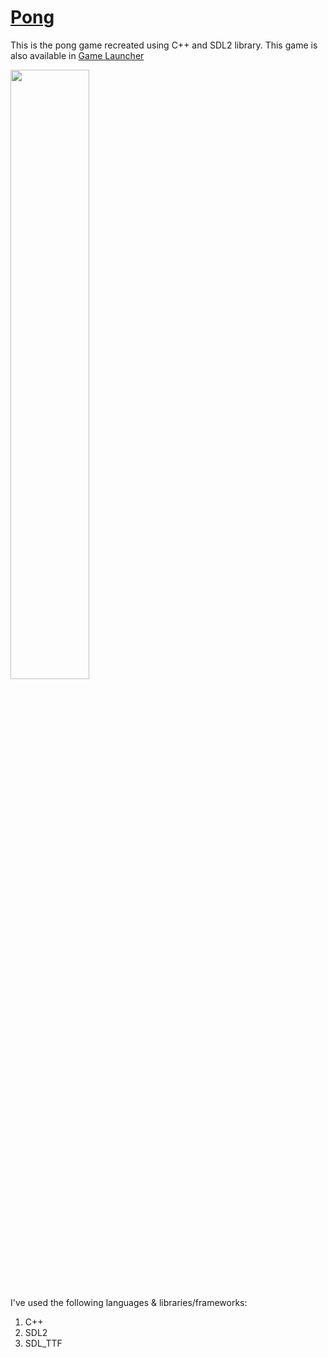 # [<ins>Pong</ins>](https://github.com/NemGam/Pong/releases/download/v1.1.0/Pong.zip)
This is the pong game recreated using C++ and SDL2 library.
This game is also available in [Game Launcher](https://github.com/NemGam/GameLauncher)

<img src="https://github.com/NemGam/Pong/assets/56624736/de1b8dd4-9a74-42a6-bbaf-c3de24cd3d5b" width="50%" height="50%" />

I've used the following languages & libraries/frameworks:
1. C++
2. SDL2
3. SDL_TTF
